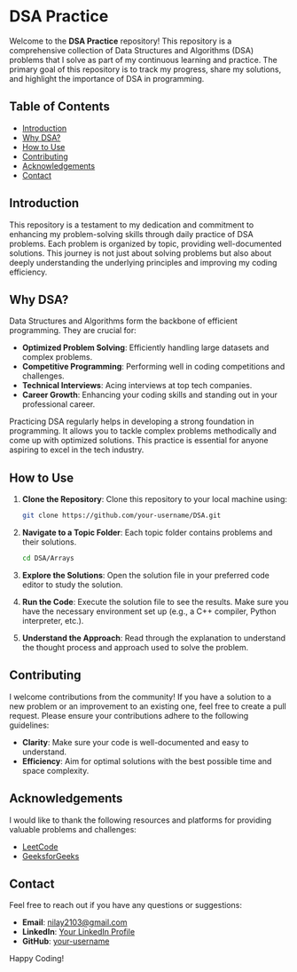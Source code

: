 # DSA Practice

Welcome to the **DSA Practice** repository! This repository is a comprehensive collection of Data Structures and Algorithms (DSA) problems that I solve as part of my continuous learning and practice. The primary goal of this repository is to track my progress, share my solutions, and highlight the importance of DSA in programming.

## Table of Contents

- [Introduction](#introduction)
- [Why DSA?](#why-dsa)
- [How to Use](#how-to-use)
- [Contributing](#contributing)
- [Acknowledgements](#acknowledgements)
- [Contact](#contact)

## Introduction

This repository is a testament to my dedication and commitment to enhancing my problem-solving skills through daily practice of DSA problems. Each problem is organized by topic, providing well-documented solutions. This journey is not just about solving problems but also about deeply understanding the underlying principles and improving my coding efficiency.

## Why DSA?

Data Structures and Algorithms form the backbone of efficient programming. They are crucial for:

- **Optimized Problem Solving**: Efficiently handling large datasets and complex problems.
- **Competitive Programming**: Performing well in coding competitions and challenges.
- **Technical Interviews**: Acing interviews at top tech companies.
- **Career Growth**: Enhancing your coding skills and standing out in your professional career.

Practicing DSA regularly helps in developing a strong foundation in programming. It allows you to tackle complex problems methodically and come up with optimized solutions. This practice is essential for anyone aspiring to excel in the tech industry.

## How to Use

1. **Clone the Repository**: Clone this repository to your local machine using:
    ```bash
    git clone https://github.com/your-username/DSA.git
    ```

2. **Navigate to a Topic Folder**: Each topic folder contains problems and their solutions.
    ```bash
    cd DSA/Arrays
    ```

3. **Explore the Solutions**: Open the solution file in your preferred code editor to study the solution.

4. **Run the Code**: Execute the solution file to see the results. Make sure you have the necessary environment set up (e.g., a C++ compiler, Python interpreter, etc.).

5. **Understand the Approach**: Read through the explanation to understand the thought process and approach used to solve the problem.

## Contributing

I welcome contributions from the community! If you have a solution to a new problem or an improvement to an existing one, feel free to create a pull request. Please ensure your contributions adhere to the following guidelines:

- **Clarity**: Make sure your code is well-documented and easy to understand.
- **Efficiency**: Aim for optimal solutions with the best possible time and space complexity.

## Acknowledgements

I would like to thank the following resources and platforms for providing valuable problems and challenges:

- [LeetCode](https://leetcode.com/)
- [GeeksforGeeks](https://www.geeksforgeeks.org/)

## Contact

Feel free to reach out if you have any questions or suggestions:

- **Email**: nilay2103@gmail.com
- **LinkedIn**: [Your LinkedIn Profile](https://www.linkedin.com/in/nilaysrivastava2103/)
- **GitHub**: [your-username](https://github.com/nilaysrivastava)

Happy Coding!
